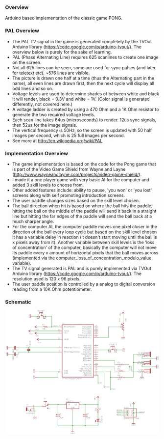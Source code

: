 ### Overview 
Arduino based implementation of the classic game PONG.

### PAL Overview
- The PAL TV signal in the game is generated completely by the TVOut Arduino library (https://code.google.com/p/arduino-tvout/). The overview below is purely for the sake of learning.
- PAL (Phase Alternating Line) requires 625 scanlines to create one image on the screen.
- Not all 625 lines can be seen, some are used for sync pulses (and later for teletext etc), ~576 lines are visible.
- The picture is drawn one half at a time (thus the Alternating part in the name), all even lines are drawn first, then the next cycle will display all odd lines and so on. 
- Voltage levels are used to determine shades of between white and black it will render, black = 0.3V and white = 1V. (Color signal is generated differently, not covered here.)
- A voltage ladder is created by using a 470 Ohm and a 1K Ohm resistor to generate the two required voltage levels.
- Each scan line takes 64us (microseconds) to render. 12us sync signals, then 52us for the image signals.
- The vertical frequency is 50Hz, so the screen is updated with 50 half images per second, which is 25 full images per second. 
- See more at http://en.wikipedia.org/wiki/PAL

### Implementation Overview
- The game implementation is based on the code for the Pong game that is part of the Video Game Shield from Wayne and Layne (http://www.wayneandlayne.com/projects/video-game-shield/).
- I made it a one player game with very basic AI for the computer and added 3 skill levels to choose from.
- Other added features include: ability to pause, 'you won' or 'you lost' screens along with self promoting introduction screens.
- The user paddle changes sizes based on the skill level chosen.
- The ball direction when hit is based on where the ball hits the paddle, hitting the ball on the middle of the paddle will send it back in a straight line but hitting the far edges of the paddle will send the ball back at a much sharper angle.
- For the computer AI, the computer paddle moves one pixel closer in the direction of the ball every loop cycle but based on the skill level chosen it has a variable delay in reaction (it doesn't start moving until the ball is x pixels away from it). Another variable between skill levels is the 'loss of concentration' of the computer, basically the computer will not move its paddle every x amount of horizontal pixels that the ball moves across (implemented via the computer_loss_of_concentration_modulo_value variable).
- The TV signal generated is PAL and is purely implemented via TVOut Arduino library (https://code.google.com/p/arduino-tvout/). The resolution used is 120 x 96 pixels.
- The user paddle position is controlled by a analog to digital conversion reading from a 10K Ohm potentiometer.

### Schematic
![Schematic](https://raw.githubusercontent.com/darkosancanin/avr_pong/master/images/schematic.png)